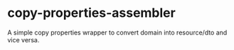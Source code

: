 # copy-properties-assembler

A simple copy properties wrapper to convert domain into resource/dto and vice versa.

